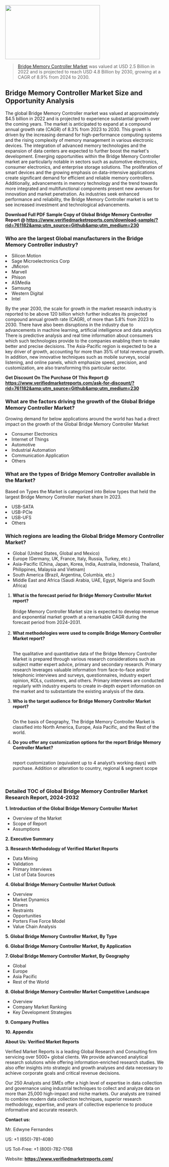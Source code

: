 <img src="https://ffe5etoiles.com/wp-content/uploads/2024/12/MST1-300x171.png" alt="" width="300" height="171" class="alignnone size-medium wp-image-20088" /><blockquote><p><p><a href="https://www.verifiedmarketreports.com/download-sample/?rid=761182&utm_source=Github&utm_medium=230" target="_blank">Bridge Memory Controller Market</a> was valued at USD 2.5 Billion in 2022 and is projected to reach USD 4.8 Billion by 2030, growing at a CAGR of 8.9% from 2024 to 2030.</p></blockquote><p><h2>Bridge Memory Controller Market Size and Opportunity Analysis</h2>The global Bridge Memory Controller market was valued at approximately $4.5 billion in 2022 and is projected to experience substantial growth over the coming years. The market is anticipated to expand at a compound annual growth rate (CAGR) of 8.3% from 2023 to 2030. This growth is driven by the increasing demand for high-performance computing systems and the rising complexity of memory management in various electronic devices. The integration of advanced memory technologies and the expansion of data centers are expected to further boost the market's development. Emerging opportunities within the Bridge Memory Controller market are particularly notable in sectors such as automotive electronics, consumer electronics, and enterprise storage solutions. The proliferation of smart devices and the growing emphasis on data-intensive applications create significant demand for efficient and reliable memory controllers. Additionally, advancements in memory technology and the trend towards more integrated and multifunctional components present new avenues for innovation and market penetration. As industries seek enhanced performance and reliability, the Bridge Memory Controller market is set to see increased investment and technological advancements.</p><p class=""><strong>Download Full PDF Sample Copy of Global Bridge Memory Controller Report @ <a href="https://www.verifiedmarketreports.com/download-sample/?rid=761182&amp;utm_source=Github&amp;utm_medium=230" target="_blank">https://www.verifiedmarketreports.com/download-sample/?rid=761182&amp;utm_source=Github&amp;utm_medium=230</a></strong></p><h3 id="" class="">Who are the largest Global manufacturers in the Bridge Memory Controller industry?</h3><p><li>Silicon Motion</li><li> Sage Microelectronics Corp</li><li> JMicron</li><li> Marvell</li><li> Phison</li><li> ASMedia</li><li> Samsung</li><li> Western Digital</li><li> Intel</li></p><div class=""><div class="" dir="" data-message-author-role="" data-message-id="" data-message-model-slug=""><div class=""><div class=""><div class=""><div class="" dir="" data-message-author-role="" data-message-id="" data-message-model-slug=""><div class=""><div class=""><p>By the year 2030, the scale for growth in the market research industry is reported to be above 120 billion which further indicates its projected compound annual growth rate (CAGR), of more than 5.8% from 2023 to 2030. There have also been disruptions in the industry due to advancements in machine learning, artificial intelligence and data analytics There is predictive analysis and real time information about consumers which such technologies provide to the companies enabling them to make better and precise decisions. The Asia-Pacific region is expected to be a key driver of growth, accounting for more than 35% of total revenue growth. In addition, new innovative techniques such as mobile surveys, social listening, and online panels, which emphasize speed, precision, and customization, are also transforming this particular sector.</p><p><strong>Get Discount On The Purchase Of This Report @&nbsp; <a href="https://www.verifiedmarketreports.com/ask-for-discount/?rid=761182&amp;utm_source=Github&amp;utm_medium=230" target="_blank">https://www.verifiedmarketreports.com/ask-for-discount/?rid=761182&amp;utm_source=Github&amp;utm_medium=230</a></strong></p></div></div></div></div></div></div></div></div><h3 id="" class="">What are the factors driving the growth of the Global Bridge Memory Controller Market?</h3><p id="" class="">Growing demand for below applications around the world has had a direct impact on the growth of the Global Bridge Memory Controller Market</p><p id="" class=""><li>Consumer Electronics</li><li> Internet of Things</li><li> Automotive</li><li> Industrial Automation</li><li> Communication Application</li><li> Others</li></p><h3 id="" class="">What are the types of Bridge Memory Controller available in the Market?</h3><p id="" class="">Based on Types the Market is categorized into Below types that held the largest Bridge Memory Controller market share In 2023.</p><p id="" class=""><li>USB-SATA</li><li> USB-PCIe</li><li> USB-UFS</li><li> Others</li></p><h3 id="" class="">Which regions are leading the Global Bridge Memory Controller Market?</h3><ul><li>Global (United States, Global and Mexico)</li><li>Europe (Germany, UK, France, Italy, Russia, Turkey, etc.)</li><li>Asia-Pacific (China, Japan, Korea, India, Australia, Indonesia, Thailand, Philippines, Malaysia and Vietnam)</li><li>South America (Brazil, Argentina, Columbia, etc.)</li><li>Middle East and Africa (Saudi Arabia, UAE, Egypt, Nigeria and South Africa)</li></ul><p><ol><li><strong>What is the forecast period for Bridge Memory Controller Market report?<br /></strong><br /><span data-sheets-root="1" data-sheets-value="{&quot;1&quot;:2,&quot;2&quot;:&quot;XXXX size is expected to develop revenue and exponential market growth at a remarkable CAGR during the forecast period from 2024&ndash;2030.&quot;}" data-sheets-userformat="{&quot;2&quot;:12674,&quot;4&quot;:{&quot;1&quot;:2,&quot;2&quot;:16776960},&quot;10&quot;:2,&quot;11&quot;:0,&quot;15&quot;:&quot;Arial&quot;,&quot;16&quot;:12}">Bridge Memory Controller Market size is expected to develop revenue and exponential market growth at a remarkable CAGR during the forecast period from 2024&ndash;2031.</span><br /><br /></li><li><strong>What methodologies were used to compile Bridge Memory Controller Market report?<br /><br /></strong><p>The qualitative and quantitative data of the&nbsp;Bridge Memory Controller Market is prepared through various research considerations such as subject matter expert advice, primary and secondary research. Primary research leverages valuable information from face-to-face and/or telephonic interviews and surveys, questionnaires, industry expert opinion, KOLs, customers, and others. Primary interviews are conducted regularly with industry experts to create in-depth expert information on the market and to substantiate the existing analysis of the data.&nbsp;</p></li><li><strong>Who is the target audience for Bridge Memory Controller Market report?<br /><br /></strong><p>On the basis of Geography, The&nbsp;Bridge Memory Controller Market is classified into North America, Europe, Asia Pacific, and the Rest of the world.</p></li><li><strong>Do you offer any customization options for the report Bridge Memory Controller Market?<br /><br /></strong><p>report customization (equivalent up to 4 analyst&rsquo;s working days) with purchase. Addition or alteration to country, regional &amp; segment scope</p><p>&nbsp;</p></li></ol></p><h3 id="" class="">Detailed TOC of Global Bridge Memory Controller Market Research Report, 2024-2032</h3><p id="" class=""><strong>1. Introduction of the Global Bridge Memory Controller Market</strong></p><ul><li>Overview of the Market</li><li>Scope of Report</li><li>Assumptions</li></ul><p id="" class=""><strong>2. Executive Summary</strong></p><p id="" class=""><strong>3. Research Methodology of&nbsp;Verified Market Reports</strong></p><ul><li>Data Mining</li><li>Validation</li><li>Primary Interviews</li><li>List of Data Sources</li></ul><p id="" class=""><strong>4. Global Bridge Memory Controller Market Outlook</strong></p><ul><li>Overview</li><li>Market Dynamics</li><li>Drivers</li><li>Restraints</li><li>Opportunities</li><li>Porters Five Force Model</li><li>Value Chain Analysis</li></ul><p id="" class=""><strong>5. Global Bridge Memory Controller Market, By&nbsp;Type</strong></p><p id="" class=""><strong>6. Global Bridge Memory Controller Market, By Application</strong></p><p id="" class=""><strong>7. Global Bridge Memory Controller Market, By Geography</strong></p><ul><li>Global</li><li>Europe</li><li>Asia Pacific</li><li>Rest of the World</li></ul><p id="" class=""><strong>8. Global Bridge Memory Controller Market Competitive Landscape</strong></p><ul><li>Overview</li><li>Company Market Ranking</li><li>Key Development Strategies</li></ul><p id="" class=""><strong>9. Company Profiles</strong></p><p id="" class=""><strong>10. Appendix</strong></p><p id="" class=""><strong>About Us: Verified Market Reports</strong></p><p id="" class="">Verified Market Reports is a leading Global Research and Consulting firm servicing over 5000+ global clients. We provide advanced analytical research solutions while offering information-enriched research studies. We also offer insights into strategic and growth analyses and data necessary to achieve corporate goals and critical revenue decisions.</p><p id="" class="">Our 250 Analysts and SMEs offer a high level of expertise in data collection and governance using industrial techniques to collect and analyze data on more than 25,000 high-impact and niche markets. Our analysts are trained to combine modern data collection techniques, superior research methodology, expertise, and years of collective experience to produce informative and accurate research.</p><p id="" class=""><strong>Contact us:</strong></p><p id="" class="">Mr. Edwyne Fernandes</p><p id="" class="">US: +1 (650)-781-4080</p><p id="" class="">US Toll-Free: +1 (800)-782-1768</p><p id="" class="">Website: <a target="" data-test-app-aware-link=""><strong>https://www.verifiedmarketreports.com/</strong></a></p>
